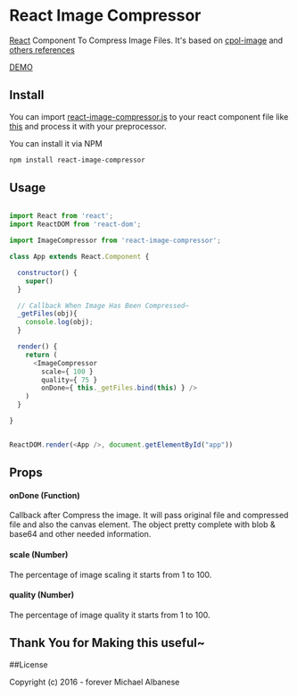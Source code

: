 # React Image Compressor
[React](http://facebook.github.io/react) Component To Compress Image Files. It's based on [cpol-image](https://beta.webcomponents.org/element/3mp3ri0r/cpol-image) and [others references](#credits)

[DEMO](https://bosnaufal.github.io/react-image-compressor)


## Install
You can import [react-image-compressor.js](./src/js/components/react-image-compressor.js) to your react component file like [this](./src/js/components/app.js) and process it with your preprocessor.

You can install it via NPM
```bash
npm install react-image-compressor
```


## Usage
```javascript

import React from 'react';
import ReactDOM from 'react-dom';

import ImageCompressor from 'react-image-compressor';

class App extends React.Component {

  constructor() {
    super()
  }

  // Callback When Image Has Been Compressed~
  _getFiles(obj){
    console.log(obj);
  }

  render() {
    return (
      <ImageCompressor
        scale={ 100 }
        quality={ 75 }
        onDone={ this._getFiles.bind(this) } />
    )
  }

}


ReactDOM.render(<App />, document.getElementById("app"))

```

## Props
#### onDone (Function)
Callback after Compress the image. It will pass original file and compressed file and also the canvas element. The object pretty complete with blob & base64 and other needed information.

#### scale (Number)
The percentage of image scaling it starts from 1 to 100.

#### quality (Number)
The percentage of image quality it starts from 1 to 100.


## Thank You for Making this useful~

##License
 
Copyright (c) 2016 - forever Michael Albanese